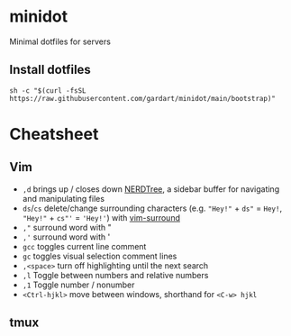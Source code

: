 # minidot
Minimal dotfiles for servers

## Install dotfiles
`sh -c "$(curl -fsSL https://raw.githubusercontent.com/gardart/minidot/main/bootstrap)"`

# Cheatsheet

## Vim

* `,d` brings up / closes down [NERDTree](https://github.com/scrooloose/nerdtree), a sidebar buffer for navigating and manipulating files
* `ds`/`cs` delete/change surrounding characters (e.g. `"Hey!"` + `ds"` = `Hey!`, `"Hey!"` + `cs"'` = `'Hey!'`) with [vim-surround](https://github.com/tpope/vim-surround)
* `,"` surround word with "
* `,'` surround word with '
* `gcc` toggles current line comment
* `gc` toggles visual selection comment lines
* `,<space>`  turn off highlighting until the next search
* `,l` Toggle between numbers and relative numbers
* `,1` Toggle number / nonumber
* `<Ctrl-hjkl>` move between windows, shorthand for `<C-w> hjkl`

## tmux

